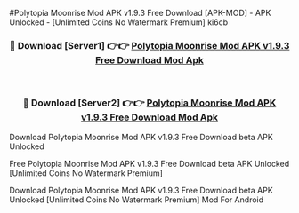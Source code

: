 #Polytopia Moonrise Mod APK v1.9.3 Free Download [APK-MOD] - APK Unlocked - [Unlimited Coins No Watermark Premium] ki6cb



<div align="center">

<h3>🔴 Download [Server1] 👉👉 <a href="https://momento.my/?title=Polytopia_Moonrise_Mod_APK_v1.9.3_Free_Download">Polytopia Moonrise Mod APK v1.9.3 Free Download Mod Apk</a></h3><br>

<h3>🔴 Download [Server2] 👉👉 <a href="https://momento.my/?title=Polytopia_Moonrise_Mod_APK_v1.9.3_Free_Download">Polytopia Moonrise Mod APK v1.9.3 Free Download Mod Apk</a></h3>
</div>



Download Polytopia Moonrise Mod APK v1.9.3 Free Download beta APK Unlocked

Free Polytopia Moonrise Mod APK v1.9.3 Free Download beta APK Unlocked [Unlimited Coins No Watermark Premium]

Download Polytopia Moonrise Mod APK v1.9.3 Free Download beta APK Unlocked [Unlimited Coins No Watermark Premium] Mod For Android
